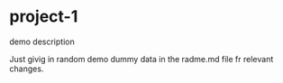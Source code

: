 # project-1
demo description

Just givig in random demo dummy data in the radme.md file fr relevant changes.
